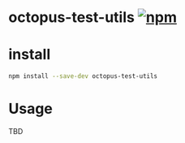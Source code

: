 # octopus-test-utils [![npm](https://img.shields.io/npm/v/npm.svg)](https://www.npmjs.com/package/octopus-test-utils)

# install

```bash
npm install --save-dev octopus-test-utils
```

# Usage

TBD